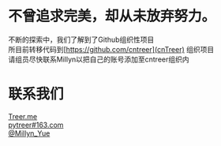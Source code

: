 不曾追求完美，却从未放弃努力。
=============================

不断的探索中，我们了解到了Github组织性项目<br />
所目前转移代码到[https://github.com/cntreer](cnTreer) 组织项目<br />
请组员尽快联系Millyn以把自己的账号添加至cntreer组织内<br />

联系我们
=====================================================
[Treer.me](http://www.treer.me)<br />
[pytreer#163.com](mailto:pytreer@163.com)<br />
[@Millyn_Yue](https://twitter.com/Millyn_yue)<br />
